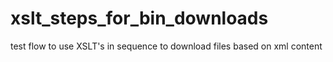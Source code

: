 # xslt_steps_for_bin_downloads
test flow to use XSLT's in sequence to download files based on xml content
